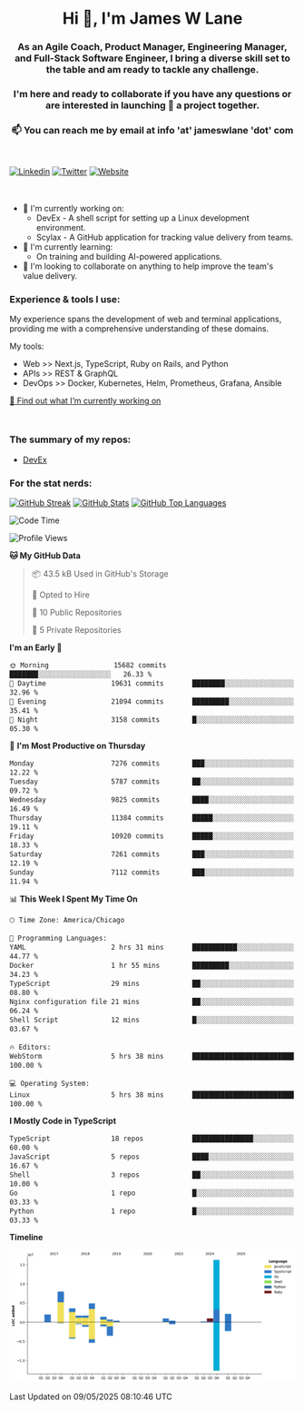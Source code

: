 <h1 align="center">Hi 👋, I'm James W Lane</h1>
<h3 align="center">As an Agile Coach, Product Manager, Engineering Manager, and Full-Stack Software Engineer, I bring a diverse skill set to the table and am ready to tackle any challenge.</h3>
<h3 align="center">I'm here and ready to collaborate if you have any questions or are interested in launching 🚀 a project together.</h3>

<div style="margin-top: 16px;" />

<h3 align="center">📫 You can reach me by email at info 'at' jameswlane 'dot' com</h3>

<div style="margin-top: 48px;" />

[![Linkedin](https://img.shields.io/badge/LinkedIn-0077B5?style=for-the-badge&logo=linkedin&logoColor=white)](https://www.linkedin.com/in/jameswlane/)
[![Twitter](https://img.shields.io/badge/Twitter-1DA1F2?style=for-the-badge&logo=twitter&logoColor=white)](https://x.com/jameswlane)
[![Website](https://img.shields.io/website?down_color=red&down_message=offline&style=for-the-badge&up_color=green&up_message=up&url=https%3A%2F%2Fwww.jameswlane.com)](https://www.jameswlane.com)

<div style="margin-top: 48px;" />

- 🔭 I'm currently working on:
  - DevEx - A shell script for setting up a Linux development environment.
  - Scylax - A GitHub application for tracking value delivery from teams.
- 🌱 I'm currently learning:
  - On training and building AI-powered applications.
- 👯 I'm looking to collaborate on anything to help improve the team's value delivery.

### Experience & tools I use:

My experience spans the development of web and terminal applications, providing me with a comprehensive understanding of these domains.

My tools:
- Web >> Next.js, TypeScript, Ruby on Rails, and Python
- APIs >> REST & GraphQL
- DevOps >> Docker, Kubernetes, Helm, Prometheus, Grafana, Ansible

[🔭 Find out what I’m currently working on](https://www.jameswlane.com/now)  

<div style="margin-top: 50px;"/>

### The summary of my repos:
- [DevEx](https://github.com/jameswlane/devex)  

### For the stat nerds:
[![GitHub Streak](https://github-readme-streak-stats.herokuapp.com?user=jameswlane&theme=tokyonight)](https://git.io/streak-stats)
[![GitHub Stats](https://github-readme-stats.vercel.app/api?username=jameswlane&show_icons=true&theme=tokyonight)](https://github-readme-stats.vercel.app)
[![GitHub Top Languages](https://github-readme-stats.vercel.app/api/top-langs?username=jameswlane&show_icons=true&locale=en&layout=compact&theme=tokyonight)](https://github-readme-stats.vercel.app)

<!--START_SECTION:waka-->
![Code Time](http://img.shields.io/badge/Code%20Time-515%20hrs%2055%20mins-blue)

![Profile Views](http://img.shields.io/badge/Profile%20Views-0-blue)

**🐱 My GitHub Data** 

> 📦 43.5 kB Used in GitHub's Storage 
 > 
> 💼 Opted to Hire
 > 
> 📜 10 Public Repositories 
 > 
> 🔑 5 Private Repositories 
 > 
**I'm an Early 🐤** 

```text
🌞 Morning                15682 commits       ███████░░░░░░░░░░░░░░░░░░   26.33 % 
🌆 Daytime                19631 commits       ████████░░░░░░░░░░░░░░░░░   32.96 % 
🌃 Evening                21094 commits       █████████░░░░░░░░░░░░░░░░   35.41 % 
🌙 Night                  3158 commits        █░░░░░░░░░░░░░░░░░░░░░░░░   05.30 % 
```
📅 **I'm Most Productive on Thursday** 

```text
Monday                   7276 commits        ███░░░░░░░░░░░░░░░░░░░░░░   12.22 % 
Tuesday                  5787 commits        ██░░░░░░░░░░░░░░░░░░░░░░░   09.72 % 
Wednesday                9825 commits        ████░░░░░░░░░░░░░░░░░░░░░   16.49 % 
Thursday                 11384 commits       █████░░░░░░░░░░░░░░░░░░░░   19.11 % 
Friday                   10920 commits       █████░░░░░░░░░░░░░░░░░░░░   18.33 % 
Saturday                 7261 commits        ███░░░░░░░░░░░░░░░░░░░░░░   12.19 % 
Sunday                   7112 commits        ███░░░░░░░░░░░░░░░░░░░░░░   11.94 % 
```


📊 **This Week I Spent My Time On** 

```text
🕑︎ Time Zone: America/Chicago

💬 Programming Languages: 
YAML                     2 hrs 31 mins       ███████████░░░░░░░░░░░░░░   44.77 % 
Docker                   1 hr 55 mins        █████████░░░░░░░░░░░░░░░░   34.23 % 
TypeScript               29 mins             ██░░░░░░░░░░░░░░░░░░░░░░░   08.80 % 
Nginx configuration file 21 mins             ██░░░░░░░░░░░░░░░░░░░░░░░   06.24 % 
Shell Script             12 mins             █░░░░░░░░░░░░░░░░░░░░░░░░   03.67 % 

🔥 Editors: 
WebStorm                 5 hrs 38 mins       █████████████████████████   100.00 % 

💻 Operating System: 
Linux                    5 hrs 38 mins       █████████████████████████   100.00 % 
```

**I Mostly Code in TypeScript** 

```text
TypeScript               18 repos            ███████████████░░░░░░░░░░   60.00 % 
JavaScript               5 repos             ████░░░░░░░░░░░░░░░░░░░░░   16.67 % 
Shell                    3 repos             ██░░░░░░░░░░░░░░░░░░░░░░░   10.00 % 
Go                       1 repo              █░░░░░░░░░░░░░░░░░░░░░░░░   03.33 % 
Python                   1 repo              █░░░░░░░░░░░░░░░░░░░░░░░░   03.33 % 
```



**Timeline**

![Lines of Code chart](https://raw.githubusercontent.com/jameswlane/jameswlane/main/assets/bar_graph.png)


 Last Updated on 09/05/2025 08:10:46 UTC
<!--END_SECTION:waka-->
